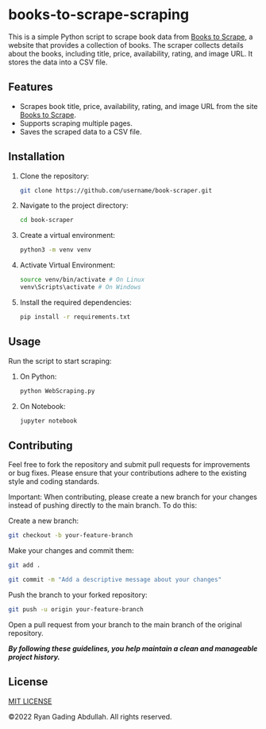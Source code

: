 # books-to-scrape-scraping

This is a simple Python script to scrape book data from [Books to Scrape](https://books.toscrape.com/), a website that provides a collection of books. The scraper collects details about the books, including title, price, availability, rating, and image URL. It stores the data into a CSV file.

## Features

- Scrapes book title, price, availability, rating, and image URL from the site [Books to Scrape](https://books.toscrape.com/).
- Supports scraping multiple pages.
- Saves the scraped data to a CSV file.

## Installation

1. Clone the repository:

   ```bash
   git clone https://github.com/username/book-scraper.git
   ```

2. Navigate to the project directory:

   ```bash
   cd book-scraper
   ```

3. Create a virtual environment:

   ```bash
   python3 -m venv venv
   ```

4. Activate Virtual Environment:

   ```bash
   source venv/bin/activate # On Linux
   venv\Scripts\activate # On Windows
   ```

5. Install the required dependencies:

   ```bash
   pip install -r requirements.txt
   ```

## Usage

Run the script to start scraping:

1. On Python:

   ```bash
   python WebScraping.py
   ```

2. On Notebook:

   ```bash
   jupyter notebook

   ```

## Contributing

Feel free to fork the repository and submit pull requests for improvements or bug fixes. Please ensure that your contributions adhere to the existing style and coding standards.

Important: When contributing, please create a new branch for your changes instead of pushing directly to the main branch. To do this:

Create a new branch:

```bash
git checkout -b your-feature-branch
```

Make your changes and commit them:

```bash
git add .
```

```bash
git commit -m "Add a descriptive message about your changes"
```

Push the branch to your forked repository:

```bash
git push -u origin your-feature-branch
```

Open a pull request from your branch to the main branch of the original repository.

**_By following these guidelines, you help maintain a clean and manageable project history._**

## License

[MIT LICENSE](LICENSE)

&copy;2022 Ryan Gading Abdullah. All rights reserved.
